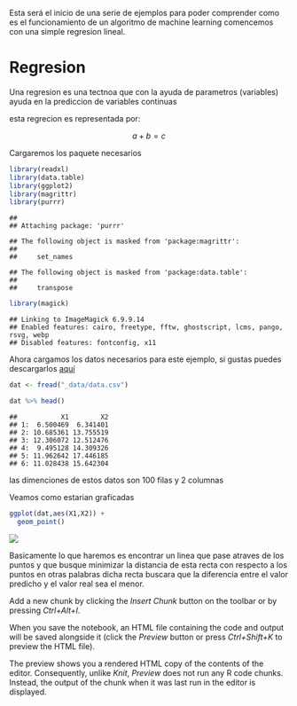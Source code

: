 Esta será el inicio de una serie de ejemplos para poder comprender como es el funcionamiento de un algoritmo de machine learning comencemos con una simple regresion lineal.

Regresion
=========

Una regresion es una tectnoa que con la ayuda de parametros (variables) ayuda en la prediccion de variables continuas

esta regrecion es representada por:

``` math
a + b = c
```

Cargaremos los paquete necesarios

``` r
library(readxl)
library(data.table)
library(ggplot2)
library(magrittr)
library(purrr)
```

    ## 
    ## Attaching package: 'purrr'

    ## The following object is masked from 'package:magrittr':
    ## 
    ##     set_names

    ## The following object is masked from 'package:data.table':
    ## 
    ##     transpose

``` r
library(magick)
```

    ## Linking to ImageMagick 6.9.9.14
    ## Enabled features: cairo, freetype, fftw, ghostscript, lcms, pango, rsvg, webp
    ## Disabled features: fontconfig, x11

Ahora cargamos los datos necesarios para este ejemplo, si gustas puedes descargarlos [aquí](pagina%20gith)

``` r
dat <- fread("_data/data.csv")

dat %>% head()
```

    ##           X1        X2
    ## 1:  6.500469  6.341401
    ## 2: 10.685361 13.755519
    ## 3: 12.306072 12.512476
    ## 4:  9.495128 14.309326
    ## 5: 11.962642 17.446185
    ## 6: 11.028438 15.642304

las dimenciones de estos datos son 100 filas y 2 columnas

Veamos como estarian graficadas

``` r
ggplot(dat,aes(X1,X2)) +
  geom_point()
```

![](regresion_lineal_files/figure-markdown_github/unnamed-chunk-3-1.png)

Basicamente lo que haremos es encontrar un linea que pase atraves de los puntos y que busque minimizar la distancia de esta recta con respecto a los puntos en otras palabras dicha recta buscara que la diferencia entre el valor predicho y el valor real sea el menor.

Add a new chunk by clicking the *Insert Chunk* button on the toolbar or by pressing *Ctrl+Alt+I*.

When you save the notebook, an HTML file containing the code and output will be saved alongside it (click the *Preview* button or press *Ctrl+Shift+K* to preview the HTML file).

The preview shows you a rendered HTML copy of the contents of the editor. Consequently, unlike *Knit*, *Preview* does not run any R code chunks. Instead, the output of the chunk when it was last run in the editor is displayed.
